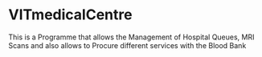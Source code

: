 # VITmedicalCentre
This is a Programme that allows the Management of Hospital Queues, MRI Scans and also allows to Procure different services with the Blood Bank
